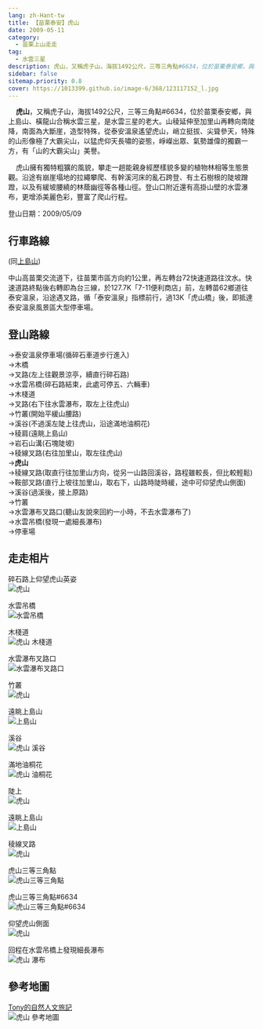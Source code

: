 ```yaml
---
lang: zh-Hant-tw
title: 【苗栗泰安】虎山
date: 2009-05-11
category: 
  - 苗栗上山走走
tag:
  - 水雲三星
description: 虎山，又稱虎子山，海拔1492公尺，三等三角點#6634，位於苗栗泰安鄉，與上島山、橫龍山合稱水雲三星，是水雲三星的老大。山稜延伸至加里山再轉向南陡降，南面為大斷崖，造型特殊，從泰安溫泉遙望虎山，峭立挺拔、尖聳參天，特殊的山形像極了大霸尖山，以猛虎仰天長嘯的姿態，崢嶸出眾、氣勢雄偉的獨霸一方，有「山的大霸尖山」美譽。 虎山擁有獨特粗獷的風貌，攀走一趟能親身經歷樣貌多變的植物林相等生態景觀。沿途有崩崖塌地的拉繩攀爬、有幹溪河床的亂石跨登、有土石樹根的陡坡蹭蹬，以及有緩坡腰繞的林蔭幽徑等各種山徑。登山口附近還有高掛山壁的水雲瀑布，更增添美麗色彩，豐富了爬山行程。
sidebar: false
sitemap.priority: 0.8
cover: https://1013399.github.io/image-6/368/123117152_l.jpg
---
```


    **虎山**，又稱虎子山，海拔1492公尺，三等三角點#6634，位於苗栗泰安鄉，與上島山、橫龍山合稱水雲三星，是水雲三星的老大。山稜延伸至加里山再轉向南陡降，南面為大斷崖，造型特殊，從泰安溫泉遙望虎山，峭立挺拔、尖聳參天，特殊的山形像極了大霸尖山，以猛虎仰天長嘯的姿態，崢嶸出眾、氣勢雄偉的獨霸一方，有「山的大霸尖山」美譽。  

<!-- more -->

    虎山擁有獨特粗獷的風貌，攀走一趟能親身經歷樣貌多變的植物林相等生態景觀。沿途有崩崖塌地的拉繩攀爬、有幹溪河床的亂石跨登、有土石樹根的陡坡蹭蹬，以及有緩坡腰繞的林蔭幽徑等各種山徑。登山口附近還有高掛山壁的水雲瀑布，更增添美麗色彩，豐富了爬山行程。

登山日期：2009/05/09

## 行車路線
(同[上島山](/posts/post-376-2009-03-16.md))  

中山高苗栗交流道下，往苗栗市區方向約1公里，再左轉台72快速道路往汶水。快速道路終點後右轉即為台三線，於127.7K「7-11便利商店」前，左轉苗62鄉道往泰安溫泉，沿途遇叉路，循「泰安溫泉」指標前行，過13K「虎山橋」後，即抵達泰安溫泉風景區大型停車場。

## 登山路線
→泰安溫泉停車場(循碎石車道步行進入)  
→木橋  
→叉路(左上往觀景涼亭，續直行碎石路)  
→水雲吊橋(碎石路結束，此處可停五、六輛車)  
→木棧道  
→叉路(右下往水雲瀑布，取左上往虎山)  
→竹叢(開始平緩山腰路)  
→溪谷(不過溪左陡上往虎山，沿途滿地油桐花)  
→稜肩(遠眺上島山)  
→岩石山溝(石塊陡坡)  
→稜線叉路(右往加里山，取左往虎山)  
→**虎山**  
→稜線叉路(取直行往加里山方向，從另一山路回溪谷，路程雖較長，但比較輕鬆)  
→鞍部叉路(直行上坡往加里山，取右下，山路時陡時緩，途中可仰望虎山側面)  
→溪谷(過溪後，接上原路)  
→竹叢  
→水雲瀑布叉路口(聽山友說來回約一小時，不去水雲瀑布了)  
→水雲吊橋(發現一處細長瀑布)  
→停車場

## 走走相片
碎石路上仰望虎山英姿  
![虎山](https://1013399.github.io/image-6/368/123116835_l.jpg)

水雲吊橋  
![水雲吊橋](https://1013399.github.io/image-6/368/123116840_l.jpg)

木棧道  
![虎山 木棧道](https://1013399.github.io/image-6/368/123116851_l.jpg)

水雲瀑布叉路口  
![水雲瀑布叉路口](https://1013399.github.io/image-6/368/123116910_l.jpg)

竹叢  
![虎山](https://1013399.github.io/image-6/368/123116913_l.jpg)

遠眺上島山  
![上島山](https://1013399.github.io/image-6/368/123116919_l.jpg)

溪谷  
![虎山 溪谷](https://1013399.github.io/image-6/368/123116983_l.jpg)

滿地油桐花  
![虎山 油桐花](https://1013399.github.io/image-6/368/123117018_l.jpg)

陡上  
![虎山](https://1013399.github.io/image-6/368/123117119_l.jpg)

遠眺上島山  
![上島山](https://1013399.github.io/image-6/368/123117128_l.jpg)

稜線叉路  
![虎山](https://1013399.github.io/image-6/368/123117136_l.jpg)

虎山三等三角點  
![虎山三等三角點](https://1013399.github.io/image-6/368/123117140_l.jpg)

虎山三等三角點#6634  
![虎山三等三角點#6634](https://1013399.github.io/image-6/368/123117145_l.jpg)

仰望虎山側面  
![虎山](https://1013399.github.io/image-6/368/123117152_l.jpg)

回程在水雲吊橋上發現細長瀑布  
![虎山 瀑布](https://1013399.github.io/image-6/368/123117232_l.jpg)

## 參考地圖
[Tony的自然人文旅記](http://www.tonyhuang39.com/tony0662/tony0662.html)  
![虎山 參考地圖](https://1013399.github.io/image-6/368/123117261_l.jpg)